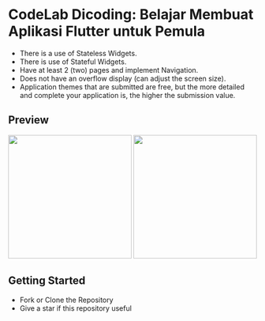 # CodeLab Dicoding:  Belajar Membuat Aplikasi Flutter untuk Pemula 

- There is a use of Stateless Widgets.
- There is use of Stateful Widgets.
- Have at least 2 (two) pages and implement Navigation.
- Does not have an overflow display (can adjust the screen size).
- Application themes that are submitted are free, but the more detailed and complete your application is, the higher the submission value.

## Preview
<p align="left"> 
<img src="https://github.com/rafiiAP/belajar/blob/master/images/preview/ss1.png" width="250"> <img src="https://github.com/rafiiAP/belajar/blob/master/images/preview/ss2.png" width="250">

## Getting Started
- Fork or Clone the Repository
- Give a star if this repository useful
